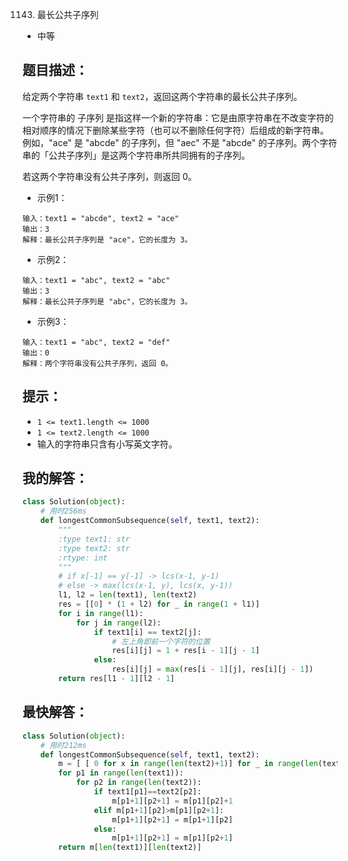1143. 最长公共子序列

- 中等

## 题目描述：
给定两个字符串 `text1` 和 `text2`，返回这两个字符串的最长公共子序列。

一个字符串的 子序列 是指这样一个新的字符串：它是由原字符串在不改变字符的相对顺序的情况下删除某些字符（也可以不删除任何字符）后组成的新字符串。
例如，"ace" 是 "abcde" 的子序列，但 "aec" 不是 "abcde" 的子序列。两个字符串的「公共子序列」是这两个字符串所共同拥有的子序列。

若这两个字符串没有公共子序列，则返回 0。

- 示例1：
```
输入：text1 = "abcde", text2 = "ace" 
输出：3  
解释：最长公共子序列是 "ace"，它的长度为 3。
```

- 示例2：
```
输入：text1 = "abc", text2 = "abc"
输出：3
解释：最长公共子序列是 "abc"，它的长度为 3。
```

- 示例3：
```
输入：text1 = "abc", text2 = "def"
输出：0
解释：两个字符串没有公共子序列，返回 0。
```

## 提示：
- `1 <= text1.length <= 1000`
- `1 <= text2.length <= 1000`
- 输入的字符串只含有小写英文字符。

## 我的解答：
``` python
class Solution(object):
    # 用时256ms
    def longestCommonSubsequence(self, text1, text2):
        """
        :type text1: str
        :type text2: str
        :rtype: int
        """
        # if x[-1] == y[-1] -> lcs(x-1, y-1)
        # else -> max(lcs(x-1, y), lcs(x, y-1))
        l1, l2 = len(text1), len(text2)
        res = [[0] * (1 + l2) for _ in range(1 + l1)]
        for i in range(l1):
            for j in range(l2):
                if text1[i] == text2[j]:
                    # 左上角即前一个字符的位置
                    res[i][j] = 1 + res[i - 1][j - 1]
                else:
                    res[i][j] = max(res[i - 1][j], res[i][j - 1])
        return res[l1 - 1][l2 - 1]
```

## 最快解答：
```python
class Solution(object):
    # 用时212ms
    def longestCommonSubsequence(self, text1, text2):
        m = [ [ 0 for x in range(len(text2)+1)] for _ in range(len(text1)+1) ]
        for p1 in range(len(text1)):
            for p2 in range(len(text2)):
                if text1[p1]==text2[p2]:
                    m[p1+1][p2+1] = m[p1][p2]+1
                elif m[p1+1][p2]>m[p1][p2+1]:
                    m[p1+1][p2+1] = m[p1+1][p2]
                else:
                    m[p1+1][p2+1] = m[p1][p2+1]
        return m[len(text1)][len(text2)]
